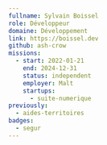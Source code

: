 ```yaml
---
fullname: Sylvain Boissel
role: Développeur
domaine: Développement
link: https://boissel.dev
github: ash-crow
missions:
  - start: 2022-01-21
    end: 2024-12-31
    status: independent
    employer: Malt
    startups:
      - suite-numerique
previously:
  - aides-territoires
badges:
  - segur
---
```

